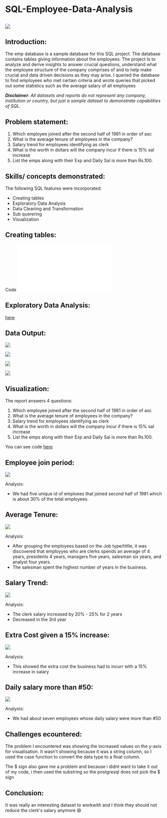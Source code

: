 # SQL-Employee-Data-Analysis

![](intro.image.jpeg)
---

## Introduction:

The emp database is a sample database for this SQL project. The database contains tables giving information about the employees. The project Is to analyze and derive insights to answer crucial questions, understand what the employee structure of the company comprises of and to help make crucial and data driven decisions as they may arise.
I queried the database to find employees who met certain criteria and wrote queries that picked out some statistics such as the average salary of all employees

**_Disclaimer_**: _All datasets and reports do not represent any company, institution or country, but just a sample dataset to demonstrate capabilities of SQL._

## Problem statement:

1. Which employee joined after the second half of 1981 in order of asc
2. What is the average tenure of employees in the company? 
3. Salary trend for employees identifying as clerk
4. What is the worth in dollars will the company incur if there is 15% sal increase
5. List the emps along with their Exp and Daily Sal is more than Rs.100.

## Skills/ concepts demonstrated:

The following SQL features were incorporated:
- Creating tables
- Exploratory Data Analysis 
- Data Cleaning and Transformation
- Sub querering
- Visualization

## Creating tables:

Code
![](create.sql)

## Exploratory Data Analysis:

[here](https://github.com/rubytechme/SQL-Employee-Data-Analysis/commit/dd7ffc3cfffbcc3dfb3c0bd96b3a16dbf99ede01)

## Data Output:

![](union.JPG)

![](hiredate.JPG)

![](after1981.JPG)

![](avgsalpres.JPG)


## Visualization:

The report answers 4 questions:
1. Which employee joined after the second half of 1981 in order of asc
2. What is the average tenure of employees in the company? 
3. Salary trend for employees identifying as clerk
4. What is the worth in dollars will the company incur if there is 15% sal increase
5. List the emps along with their Exp and Daily Sal is more than Rs.100.

You can see code [here](https://github.com/rubytechme/SQL-employee-Data-Analysis/blob/main/problemstatement.sql)
	


## Employee join period:

![](problem1.png)

Analysis:
- We had five unique id of emploees that joined second half of 1981 which is about 30% of the total employees.

## Average Tenure:

![](problem2.png)

Analysis:
- After grouping the employees based on the Job type/tittle, it was discovered that employyes who are clerks spends an average of 4 years, presidents 4 years, managers five years, salesman six years, and analyst four years.
- The salesman spent the highest number of years in the business.

## Salary Trend:

![](problem3.png)

Analysis:
- The clerk salary increased by 20% - 25% for 2 years  
- Decreased in the 3rd year

## Extra Cost given a 15% increase:

![](problem4.png)

Analysis:
- This showed the extra cost the business had to incurr with a 15% increase in salary 

## Daily salary more than #50:

![](problem5.png)

Analysis:
- We had about seven employees whose daily salary were more than #50 

## Challenges ecountered:

The problem I encountered was showing the increased values on the y-axis for visualisation. It wasn't showing because it was a string column, so I used the case function to convert the data type to a float column.

The $ sign also gave me a problem and because i didnt want to take it out of my code, i then used the substring so the postgresql does not pick the $ sign 

## Conclusion:
It was really an interesting dataset to workwith and I think they should not reduce the clerk's salary anymore 😄

